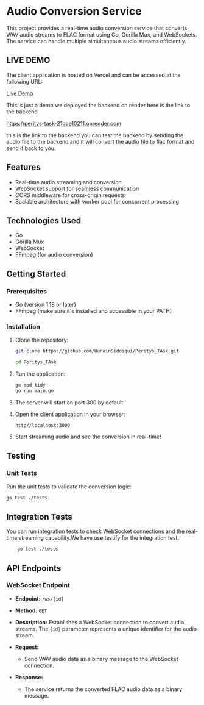 # Audio Conversion Service

This project provides a real-time audio conversion service that converts WAV audio streams to FLAC format using Go, Gorilla Mux, and WebSockets. The service can handle multiple simultaneous audio streams efficiently.

## LIVE DEMO

The client application is hosted on Vercel and can be accessed at the following URL:

[Live Demo](https://front-task-zeta.vercel.app/)

This is just a demo we deployed the backend on render here is the link to the backend

https://peritys-task-21bce10211.onrender.com

this is the link to the backend you can test the backend by sending the audio file to the backend and it will convert the audio file to flac format and send it back to you.


## Features

- Real-time audio streaming and conversion
- WebSocket support for seamless communication
- CORS middleware for cross-origin requests
- Scalable architecture with worker pool for concurrent processing

## Technologies Used

- Go
- Gorilla Mux
- WebSocket
- FFmpeg (for audio conversion)


## Getting Started

### Prerequisites

- Go (version 1.18 or later)
- FFmpeg (make sure it's installed and accessible in your PATH)

### Installation

1. Clone the repository:

   ```bash
   git clone https://github.com/HunainSiddiqui/Peritys_TAsk.git

   cd Peritys_TAsk
    ```
2. Run the application:

   ```bash
   go mod tidy
   go run main.go
   ```
3. The server will start on port 300 by default. 

4. Open the client application in your browser:

   ```
   http//localhost:3000
   ```
5. Start streaming audio and see the conversion in real-time!

## Testing

### Unit Tests

Run the unit tests to validate the conversion logic:

```bash
go test ./tests.
```

## Integration Tests

You can run integration tests to check WebSocket connections and the real-time streaming capability.We have use testify for the integration test.

```bash
    go test ./tests 
```

## API Endpoints

### WebSocket Endpoint

- **Endpoint:** `/ws/{id}`
- **Method:** `GET`
- **Description:** Establishes a WebSocket connection to convert audio streams. The `{id}` parameter represents a unique identifier for the audio stream.
  
- **Request:**
  - Send WAV audio data as a binary message to the WebSocket connection.

- **Response:**
  - The service returns the converted FLAC audio data as a binary message.


